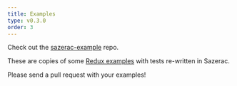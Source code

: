 ```yaml
---
title: Examples
type: v0.3.0
order: 3
---
```


Check out the [sazerac-example](http://github.com/sazeracjs/sazerac-example) repo.

These are copies of some [Redux examples](https://github.com/reactjs/redux/tree/master/examples) with tests re-written in Sazerac.

Please send a pull request with your examples!
